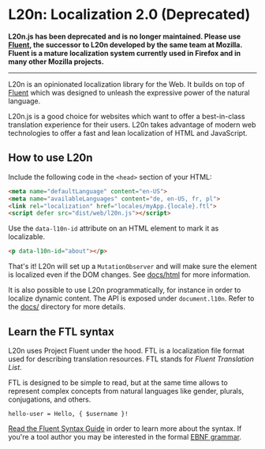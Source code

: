 L20n: Localization 2.0 (Deprecated)
===================================

__L20n.js has been deprecated and is no longer maintained. Please use
[Fluent][], the successor to L20n developed by the same team at Mozilla.
Fluent is a mature localization system currently used in Firefox and in many
other Mozilla projects.__

---

L20n is an opinionated localization library for the Web. It builds on top of
[Fluent][] which was designed to unleash the expressive power of the natural
language.

L20n.js is a good choice for websites which want to offer a best-in-class
translation experience for their users.  L20n takes advantage of modern web
technologies to offer a fast and lean localization of HTML and JavaScript.

[Fluent]: http://projectfluent.org


How to use L20n
---------------

Include the following code in the `<head>` section of your HTML:

```html
<meta name="defaultLanguage" content="en-US">
<meta name="availableLanguages" content="de, en-US, fr, pl">
<link rel="localization" href="locales/myApp.{locale}.ftl">
<script defer src="dist/web/l20n.js"></script>
```
Use the `data-l10n-id` attribute on an HTML element to mark it as localizable.

```html
<p data-l10n-id="about"></p>
```

That's it!  L20n will set up a `MutationObserver` and will make sure the
element is localized even if the DOM changes.  See [docs/html][] for more
information.

[docs/html]: https://github.com/l20n/l20n.js/blob/master/docs/html.md

It is also possible to use L20n programmatically, for instance in order to 
localize dynamic content.  The API is exposed under `document.l10n`.  Refer to
the [docs/][] directory for more details.

[docs/]: https://github.com/l20n/l20n.js/blob/master/docs/


Learn the FTL syntax
--------------------

L20n uses Project Fluent under the hood.  FTL is a localization file format
used for describing translation resources.  FTL stands for _Fluent Translation
List_.

FTL is designed to be simple to read, but at the same time allows to represent
complex concepts from natural languages like gender, plurals, conjugations,
and others.

    hello-user = Hello, { $username }!

[Read the Fluent Syntax Guide][] in order to learn more about the syntax.  If
you're a tool author you may be interested in the formal [EBNF grammar][].

[Read the Fluent Syntax Guide]: http://projectfluent.org/fluent/guide/
[EBNF grammar]: https://github.com/projectfluent/fluent/tree/master/spec
